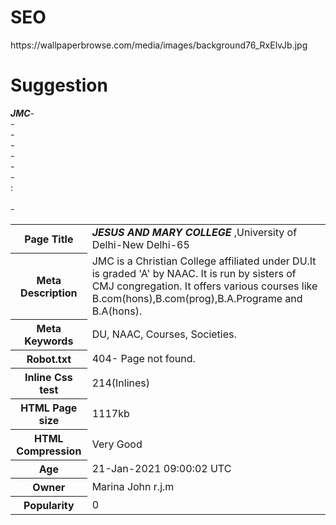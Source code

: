 # SEO
<html>
<body>
<backgroundimage>https://wallpaperbrowse.com/media/images/background76_RxElvJb.jpg</backgroundimage>
<h1>Suggestion</h1>
<table>
<b><i>JMC</i></b>
<tr>
<th><b>Page Title</b></th>-<td><b><i>JESUS AND MARY COLLEGE</i></b> ,University of Delhi-New Delhi-65</td><br>
</tr>
<tr>
<th><b>Meta Description</b></th> - <td>JMC is a Christian College affiliated under DU.It is graded 'A' by NAAC. It is run by sisters of CMJ congregation. It offers various courses like B.com(hons),B.com(prog),B.A.Programe and B.A(hons).</td><br>
</tr>
<tr>
<th><b>Meta Keywords</b></th> -<td> DU, NAAC, Courses, Societies.</td><br>
</tr>
<tr>
<th><b>Robot.txt</b></th> -<td> 404- Page not found.</td><br>
</tr>
<tr>
<th><b>Inline Css test</b></th> - <td>214(Inlines)</td><br>
</tr>
<tr>
<th><b>HTML Page size</b></th> -<td> 1117kb</td><br>
</tr>
<tr><th><b>HTML Compression</b></th> -<td> Very Good</td><br>
</tr>
<tr>
<th><b>Age</b></th> :<td>21-Jan-2021 09:00:02 UTC</td><br>
</tr>
<tr>
<th><b>Owner</b></th><td>Marina John r.j.m</td><br>
</tr>
<tr>
<th><b>Popularity</b></th>-<td>0</td><br>
</tr>
</table>
</body>
</html>
